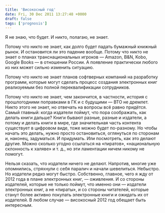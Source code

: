 ```yaml
---
title: 'Високосный год'
date: Fri, 30 Dec 2011 13:27:48 +0000
draft: false
tags: ['prognosis']
---
```


Я не знаю, что будет. И никто, полагаю, не знает.

Потому что никто не знает, как долго будет падать бумажный книжный рынок. И остановится ли это падение вообще. Потому что никто не знает о планах транснациональных игроков — Amazon, B&N, Kobo, Google Books — в отношении России. А появление практически любого из них может сильно изменить ситуацию.

Потому что никто не знает планов софтверных компаний на разработку программ, которые могут сделать процесс создания электронных книг реализуемым без полной переквалификации сотрудников.

Потому что никто не знает, чем закончится, в частности, история с прошлогодними поправками в ГК и с будущими — ВТО не дремлет. Никто этого не знает, но отвечать на вопросы всё равно придётся. Самый главный: когда издатели поймут, что пора соображать, как делать книги дальше? Книги бывают разные, разные и издатели, а потому и делать книги в мире, где значительная часть контента существует в цифровом виде, тоже можно будет по-разному. Но чтобы начать это делать, нужно просто остановиться, оглянуться по сторонам и, наконец, задуматься. И придумать. Или посмотреть, как это делают другие. Можно сколько угодно ссылаться на «пиратов», «национальную склонность к халяве» и т. д., но эти ламентации ничем никому не помогут.

Нельзя сказать, что издатели ничего не делают. Напротив, многие уже опомнились, стряхнули с себя паралич и начали шевелиться. Небыстро. Но издатели редко могут быстро. Собственно, главное, чего я жду от 2012 года в плане электронных книг, — оживления. И со стороны издателей, которые не только поймут, что именно они — издатели электронных книг, а не «пираты», и со стороны читателей, которые станут более активно покупать электронные книги и ожидать их от издателей. В любом случае — високосный 2012 год обещает быть интересным.